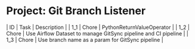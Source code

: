 # Project: Git Branch Listener
| ID | Task | Description |
| 1_1 | Chore | PythonReturnValueOperator |
| 1_2 | Chore | Use Airflow Dataset to manage GitSync pipeline and CI pipeline |
| 1_3 | Chore | Use branch name as a param for GitSync pipeline |
